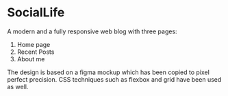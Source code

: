 # SocialLife
A modern and a fully responsive web blog with three pages:

1. Home page
2. Recent Posts
3. About me

The design is based on a figma mockup which has been copied to pixel
perfect precision. CSS techniques such as flexbox and grid 
have been used as well.





